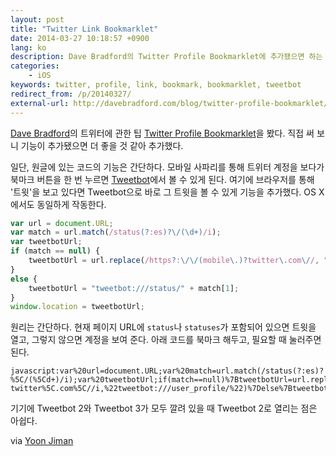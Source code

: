 ```yaml
---
layout: post
title: "Twitter Link Bookmarklet"
date: 2014-03-27 10:18:57 +0900
lang: ko
description: Dave Bradford의 Twitter Profile Bookmarklet에 추가됐으면 하는 기능이 있어 추가했다.
categories:
    - iOS
keywords: twitter, profile, link, bookmark, bookmarklet, tweetbot
redirect_from: /p/20140327/
external-url: http://davebradford.com/blog/twitter-profile-bookmarklet/
---
```


[Dave Bradford][]의 트위터에 관한 팁 [Twitter Profile Bookmarklet][external-url]을 봤다. 직접 써 보니 기능이 추가됐으면 더 좋을 것 같아 추가했다.

[Dave Bradford]: http://davebradford.com/about/
[external-url]: http://davebradford.com/blog/twitter-profile-bookmarklet/

일단, 원글에 있는 코드의 기능은 간단하다. 모바일 사파리를 통해 트위터 계정을 보다가 북마크 버튼을 한 번 누르면 [Tweetbot][]에서 볼 수 있게 된다. 여기에 브라우저를 통해 '트윗'을 보고 있다면 Tweetbot으로 바로 그 트윗을 볼 수 있게 기능을 추가했다. OS X에서도 동일하게 작동한다.

[Tweetbot]: http://tapbots.com/software/tweetbot/

``` javascript
var url = document.URL;
var match = url.match(/status(?:es)?\/(\d+)/i);
var tweetbotUrl;
if (match == null) {
    tweetbotUrl = url.replace(/https?:\/\/(mobile\.)?twitter\.com\//, "tweetbot:///user_profile/");
}
else {
    tweetbotUrl = "tweetbot:///status/" + match[1];
}
window.location = tweetbotUrl;
```

원리는 간단하다. 현재 페이지 URL에 `status`나 `statuses`가 포함되어 있으면 트윗을 열고, 그렇지 않으면 계정을 보여 준다. 아래 코드를 북마크 해두고, 필요할 때 눌러주면 된다.

``` text
javascript:var%20url=document.URL;var%20match=url.match(/status(?:es)?%5C/(%5Cd+)/i);var%20tweetbotUrl;if(match==null)%7BtweetbotUrl=url.replace(/https?:%5C/%5C/(mobile%5C.)?twitter%5C.com%5C//i,%22tweetbot:///user_profile/%22)%7Delse%7BtweetbotUrl=%22tweetbot:///status/%22+match[1]%7Dwindow.location=tweetbotUrl;
```

기기에 Tweetbot 2와 Tweetbot 3가 모두 깔려 있을 때 Tweetbot 2로 열리는 점은 아쉽다.

via [Yoon Jiman](http://yoonjiman.net/2014/03/25/twitter-profile-bookmarklet/)
